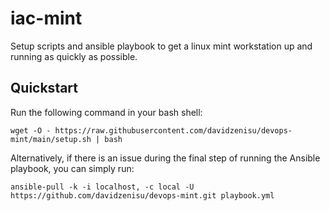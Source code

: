 # iac-mint
Setup scripts and ansible playbook to get a linux mint workstation up and running as quickly as possible.

## Quickstart

Run the following command in your bash shell:
```
wget -O - https://raw.githubusercontent.com/davidzenisu/devops-mint/main/setup.sh | bash
```
Alternatively, if there is an issue during the final step of running the Ansible playbook, you can simply run:
```
ansible-pull -k -i localhost, -c local -U https://github.com/davidzenisu/devops-mint.git playbook.yml
```
